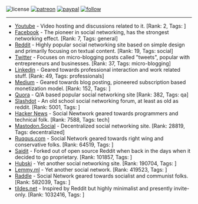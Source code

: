 ![license](https://img.shields.io/github/license/prahladyeri/siterank-stats.svg)
[![patreon](https://img.shields.io/badge/Patreon-brown.svg?logo=patreon)](https://www.patreon.com/prahladyeri)
[![paypal](https://img.shields.io/badge/PayPal-blue.svg?logo=paypal)](https://www.paypal.com/cgi-bin/webscr?cmd=_s-xclick&hosted_button_id=JM8FUXNFUK6EU)
[![follow](https://img.shields.io/twitter/follow/prahladyeri.svg?style=social)](https://twitter.com/prahladyeri)

---
- [Youtube](https://www.youtube.com/) - Video hosting and discussions related to it. [Rank: 2, Tags: ]
- [Facebook](https://www.facebook.com/) - The pioneer in social networking, has the strongest networking effect. [Rank: 7, Tags: general]
- [Reddit](https://www.reddit.com) - Highly popular social networking site based on simple design and primarily focusing on textual content. [Rank: 19, Tags: social]
- [Twitter](https://twitter.com/) - Focuses on micro-blogging posts called "tweets", popular with entrepreneurs and businesses. [Rank: 37, Tags: micro-blogging]
- [Linkedin](https://www.linkedin.com/) - Geared towards professional interaction and work related stuff. [Rank: 49, Tags: professionals]
- [Medium](https://medium.com/) - Geared towards blog posting, pioneered subscription based monetization model. [Rank: 152, Tags: ]
- [Quora](https://www.quora.com/) - Q/A based popular social networking site [Rank: 382, Tags: qa]
- [Slashdot](https://slashdot.org/) - An old school social networking forum, at least as old as reddit. [Rank: 5001, Tags: ]
- [Hacker News](https://news.ycombinator.com) - Social Newtwork geared towards programmers and technical folk. [Rank: 7588, Tags: tech]
- [Mastodon.Social](https://mastodon.social/) - Decentralized social networking site. [Rank: 28819, Tags: decentralized]
- [Ruqqus.com](https://ruqqus.com/) - Social Network geared towards right wing and conservative folks. [Rank: 64519, Tags: ]
- [Saidit](https://saidit.net/) - Forked out of open source Reddit when back in the days when it decided to go proprietary. [Rank: 101857, Tags: ]
- [Hubski](https://hubski.com/) - Yet another social networking site. [Rank: 190704, Tags: ]
- [Lemmy.ml](https://lemmy.ml/) - Yet another social network. [Rank: 419523, Tags: ]
- [Raddle](https://raddle.me/) - Social Network geared towards socialist and communist folks. [Rank: 582039, Tags: ]
- [tildes.net](https://tildes.net/) - Inspired by Reddit but highly minimalist and presently invite-only. [Rank: 1032416, Tags: ]

